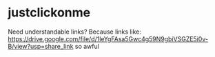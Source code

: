 # justclickonme
Need understandable links? Because links like: https://drive.google.com/file/d/1leYgFAsa5Gwc4g59N9gbiVSGZE5i0v-B/view?usp=share_link so awful
